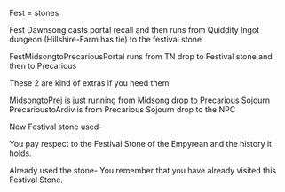 Fest = stones

Fest Dawnsong casts portal recall and then runs from Quiddity Ingot dungeon (Hillshire-Farm has tie) to the festival stone

FestMidsongtoPrecariousPortal runs from TN drop to Festival stone and then to Precarious

These 2 are kind of extras if you  need them 

MidsongtoPrej is just running from Midsong drop to Precarious Sojourn
PrecarioustoArdiv is from Precarious Sojourn drop to the NPC

New Festival stone used- 

You pay respect to the Festival Stone of the Empyrean and the history it holds.

Already used the stone- 
You remember that you have already visited this Festival Stone.
